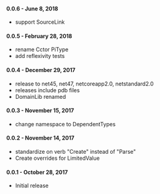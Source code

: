 #### 0.0.6 - June 8, 2018
* support SourceLink

#### 0.0.5 - February 28, 2018
* rename Cctor PiType
* add reflexivity tests

#### 0.0.4 - December 29, 2017
* release to net45, net47, netcoreapp2.0, netstandard2.0
* releases include pdb files
* DomainLib renamed

#### 0.0.3 - November 15, 2017
* change namespace to DependentTypes

#### 0.0.2 - November 14, 2017
* standardize on verb "Create" instead of "Parse"
* Create overrides for LimitedValue

#### 0.0.1 - October 28, 2017
* Initial release
